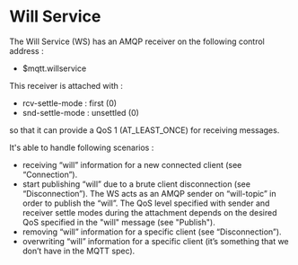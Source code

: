 # Will Service

The Will Service (WS) has an AMQP receiver on the following control address :

* $mqtt.willservice

This receiver is attached with :

* rcv-settle-mode : first (0)
* snd-settle-mode : unsettled (0)

so that it can provide a QoS 1 (AT_LEAST_ONCE) for receiving messages.

It's able to handle following scenarios :

* receiving “will” information for a new connected client (see “Connection”).
* start publishing “will” due to a brute client disconnection (see “Disconnection”). The WS acts as an AMQP sender on “will-topic” in order to publish the “will”. The QoS level specified with sender and receiver settle modes during the attachment depends on the desired QoS specified in the "will" message (see "Publish").
* removing “will” information for a specific client (see “Disconnection”).
* overwriting “will” information for a specific client (it’s something that we don’t have in the MQTT spec).
